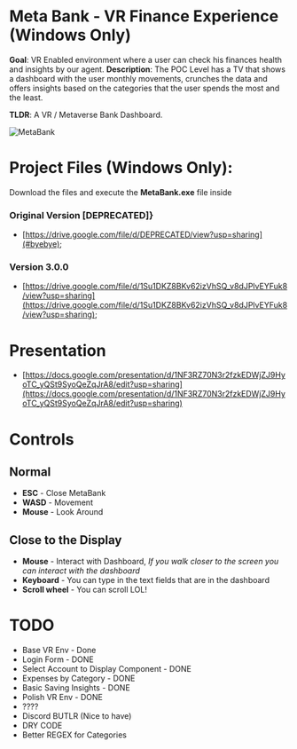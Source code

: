 # Meta Bank - VR Finance Experience (Windows Only)

**Goal**: VR Enabled environment where a user can check his finances health and insights by our agent. 
**Description**: The POC Level has a TV that shows a dashboard with the user monthly movements, crunches the data and offers insights based on the categories that the user spends the most and the least.

**TLDR**: A VR / Metaverse Bank Dashboard.

![MetaBank](https://lh6.googleusercontent.com/1kgbQRg5nGNbN_IwK4jng-VE_269TKkIBjgtNvjBBrfuiAwSCcEX5vQrcC7OYcgbLSrQUaZb25Q-VGq67BKQ=w2560-h1321-rw)

# Project Files (Windows Only): 

Download the files and execute the **MetaBank.exe** file inside

### Original Version [DEPRECATED]}
- [https://drive.google.com/file/d/DEPRECATED/view?usp=sharing](#byebye);

### Version 3.0.0
- [https://drive.google.com/file/d/1Su1DKZ8BKv62izVhSQ_v8dJPlvEYFuk8/view?usp=sharing](https://drive.google.com/file/d/1Su1DKZ8BKv62izVhSQ_v8dJPlvEYFuk8/view?usp=sharing);

# Presentation

- [https://docs.google.com/presentation/d/1NF3RZ70N3r2fzkEDWjZJ9HyoTC_yQSt9SyoQeZqJrA8/edit?usp=sharing](https://docs.google.com/presentation/d/1NF3RZ70N3r2fzkEDWjZJ9HyoTC_yQSt9SyoQeZqJrA8/edit?usp=sharing)

# Controls

## Normal

- **ESC** - Close MetaBank
- **WASD** - Movement
- **Mouse** - Look Around

## Close to the Display

- **Mouse** - Interact with Dashboard, *If you walk closer to the screen you can interact with the dashboard*
- **Keyboard** - You can type in the text fields that are in the dashboard
- **Scroll wheel** - You can scroll LOL!

# TODO
- Base VR Env - Done
- Login Form - DONE
- Select Account to Display Component - DONE
- Expenses by Category - DONE
- Basic Saving Insights - DONE
- Polish VR Env - DONE
- ????
- Discord BUTLR (Nice to have)
- DRY CODE
- Better REGEX for Categories